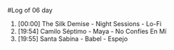 #Log of 06 day

1. [00:00] The Silk Demise - Night Sessions - Lo-Fi
1. [19:54] Camilo Séptimo - Maya - No Confíes En Mí
1. [19:55] Santa Sabina - Babel - Espejo
